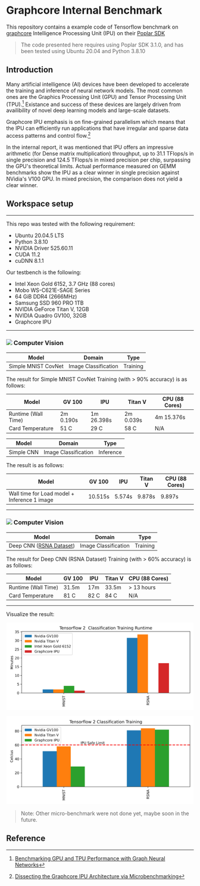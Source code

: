 # Graphcore Internal Benchmark

This repository contains a example code of Tensorflow benchmark on [graphcore](https://www.graphcore.ai/) Intelligence Processing Unit (IPU) on their [Poplar SDK](https://www.graphcore.ai/products/poplar)

> The code presented here requires using Poplar SDK 3.1.0, and has been tested using Ubuntu 20.04 and Python 3.8.10

## Introduction
Many artificial intelligence (AI) devices have been developed to accelerate the training and inference of neural network models. The most common ones are the Graphics Processing Unit (GPU) and Tensor Processing Unit (TPU).[^1] Existance and success of these devices are largely driven from availibility of novel deep learning models and large-scale datasets.

Graphcore IPU emphasis is on fine-grained parallelism which means that the IPU can efficiently run applications that have irregular and sparse data access patterns and control flow.[^2] 

In the internal report, it was mentioned that IPU offers an impressive arithmetic (for Dense matrix multiplication) throughput, up to 31.1 TFlops/s in single precision and 124.5 TFlops/s in mixed precision per chip, surpassing the GPU's theoretical limits. Actual performance measured on GEMM benchmarks show the IPU as a clear winner in single precision against NVidia's V100 GPU. In mixed precision, the comparison does not yield a clear winner.

## Workspace setup

---

This repo was tested with the following requirement:

+ Ubuntu 20.04.5 LTS
+ Python 3.8.10
+ NVIDIA Driver 525.60.11
+ CUDA 11.2
+ cuDNN 8.1.1

Our testbench is the following:

+ Intel Xeon Gold 6152, 3.7 GHz (88 cores)
+ Mobo WS-C621E-SAGE Series
+ 64 GiB DDR4 (2666MHz)
+ Samsung SSD 960 PRO 1TB
+ NVIDIA GeForce Titan V, 12GB
+ NVIDIA Quadro GV100, 32GB
+ Graphcore IPU

---

### <img width="30" src="https://user-images.githubusercontent.com/81682248/177352641-89d12db1-45df-4403-8308-c6b9015a027d.png"></a> Computer Vision <a name="cv"></a>

| Model | Domain | Type |
| ------- | ------- |------- | 
| Simple MNIST CovNet | Image Classification | Training |

The result for Simple MNIST CovNet Training (with > 90% accuracy) is as follows:

| Model | GV 100 | IPU | Titan V | CPU (88 Cores) |
| ------- | ------- |------- | ------- | ------- |
| Runtime (Wall Time) | 2m 0.190s | 1m 26.398s | 2m 0.039s | 4m 15.376s |
| Card Temperature | 51 C | 29 C | 58 C | N/A |

| Model | Domain | Type |
| ------- | ------- |------- | 
| Simple CNN | Image Classification | Inference |

The result is as follows:

| Model | GV 100 | IPU | Titan V | CPU (88 Cores) |
| ------- | ------- |------- | ------- | ------- |
| Wall time for Load model + Inference 1 image | 10.515s | 5.574s | 9.878s | 9.897s |

---

### <img width="30" src="https://user-images.githubusercontent.com/81682248/177352641-89d12db1-45df-4403-8308-c6b9015a027d.png"></a> Computer Vision <a name="cv"></a>

| Model | Domain | Type |
| ------- | ------- |------- | 
| Deep CNN ([RSNA Dataset](https://www.kaggle.com/competitions/rsna-breast-cancer-detection)) | Image Classification | Training | 

The result for Deep CNN (RSNA Dataset) Training (with > 60% accuracy) is as follows:

| Model | GV 100 | IPU | Titan V | CPU (88 Cores) |
| ------- | ------- |------- | ------- | ------- |
| Runtime (Wall Time) | 31.5m | 17m | 33.5m | > 13 hours |
| Card Temperature | 81 C | 82 C | 84 C | N/A |

---

Visualize the result:

![alt text](test_script/fig_1.jpg "TF Runtime")

![alt text](test_script/fig_2.jpg "TF Runtime Temperature")

> Note: Other micro-benchmark were not done yet, maybe soon in the future.

## Reference

[^1]: [Benchmarking GPU and TPU Performance with Graph Neural Networks](https://arxiv.org/pdf/2210.12247.pdf)
[^2]: [Dissecting the Graphcore IPU Architecture via Microbenchmarking](https://www.graphcore.ai/hubfs/assets/pdf/Citadel%20Securities%20Technical%20Report%20-%20Dissecting%20the%20Graphcore%20IPU%20Architecture%20via%20Microbenchmarking%20Dec%202019.pdf?hsLang=en)
